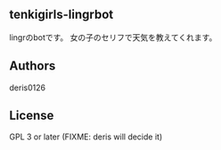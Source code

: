tenkigirls-lingrbot
---

lingrのbotです。
女の子のセリフで天気を教えてくれます。

## Authors

deris0126

## License

GPL 3 or later (FIXME: deris will decide it)
